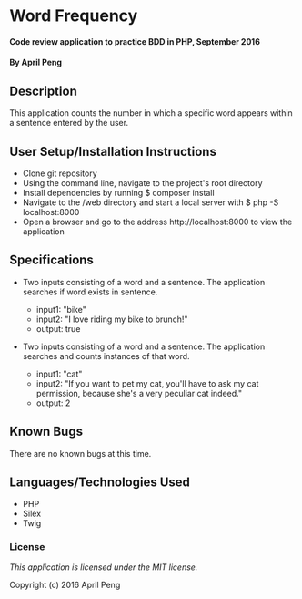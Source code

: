# Word Frequency #

#### Code review application to practice BDD in PHP, September 2016

#### By April Peng

## Description ##

This application counts the number in which a specific word appears within a sentence entered by the user.

## User Setup/Installation Instructions ##

* Clone git repository
* Using the command line, navigate to the project's root directory
* Install dependencies by running $ composer install
* Navigate to the /web directory and start a local server with $ php -S localhost:8000
* Open a browser and go to the address http://localhost:8000 to view the application

## Specifications ##

* Two inputs consisting of a word and a sentence. The application searches if word exists in sentence.
    * input1: "bike"
    * input2: "I love riding my bike to brunch!"
    * output: true

* Two inputs consisting of a word and a sentence. The application searches and counts instances of that word.
    * input1: "cat"
    * input2: "If you want to pet my cat, you'll have to ask my cat permission, because she's a very peculiar cat indeed."
    * output: 2

<!-- * Two inputs consisting of a word and a sentence. The application searches for multiple instances of that word without consideration of capitalization or punctuation.
    * input1: "Cat"
    * input2: "If you want to pet my cat, you'll have to ask my cat permission, because she's a very peculiar cat."
    * output: 3 -->

## Known Bugs ##

There are no known bugs at this time.

## Languages/Technologies Used ##

* PHP
* Silex
* Twig

### License ###

*This application is licensed under the MIT license.*

Copyright (c) 2016 April Peng
